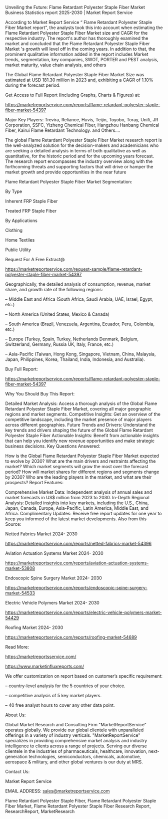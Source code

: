 Unveiling the Future: Flame Retardant Polyester Staple Fiber Market Business Statistics report 2025-2030 | Market Report Service

According to Market Report Service “ Flame Retardant Polyester Staple Fiber Market report”, the analysts took this into account when estimating the Flame Retardant Polyester Staple Fiber Market size and CAGR for the respective industry. The report's author has thoroughly examined the market and concluded that the Flame Retardant Polyester Staple Fiber Market 's growth will level off in the coming years. In addition to that, the prominent qualitative information added in the report includes Market trends, segmentation, key companies, SWOT, PORTER and PEST analysis, market maturity, value chain analysis, and others

The Global Flame Retardant Polyester Staple Fiber Market Size was estimated at USD 181.30 million in 2023 and, exhibiting a CAGR of 1.10% during the forecast period.

Get Access to Full Report (Including Graphs, Charts & Figures) at:

https://marketreportservice.com/reports/flame-retardant-polyester-staple-fiber-market-54397

Major Key Players: Trevira, Reliance, Huvis, Teijin, Toyobo, Toray, Unifi, JR Corporation, SSFC, Yizheng Chemical Fiber, Hangzhou Hanbang Chemical Fiber, Kairui Flame Retardant Technology. and Others….

The global Flame Retardant Polyester Staple Fiber Market research report is the well-analyzed solution for the decision-makers and academicians who are seeking a detailed analysis in terms of both qualitative as well as quantitative, for the historic period and for the upcoming years forecast. The research report encompasses the industry overview along with the forthcoming threats and supporting factors that will drive or hamper the market growth and provide opportunities in the near future

Flame Retardant Polyester Staple Fiber Market Segmentation:

By Type

Inherent FRP Staple Fiber

Treated FRP Staple Fiber

By Applications

Clothing

Home Textiles

Public Utility

Request For A Free Extract@

https://marketreportservice.com/request-sample/flame-retardant-polyester-staple-fiber-market-54397

Geographically, the detailed analysis of consumption, revenue, market share, and growth rate of the following regions:

– Middle East and Africa (South Africa, Saudi Arabia, UAE, Israel, Egypt, etc.)

– North America (United States, Mexico & Canada)

– South America (Brazil, Venezuela, Argentina, Ecuador, Peru, Colombia, etc.)

– Europe (Turkey, Spain, Turkey, Netherlands Denmark, Belgium, Switzerland, Germany, Russia UK, Italy, France, etc.)

– Asia-Pacific (Taiwan, Hong Kong, Singapore, Vietnam, China, Malaysia, Japan, Philippines, Korea, Thailand, India, Indonesia, and Australia).

Buy Full Report:

https://marketreportservice.com/reports/flame-retardant-polyester-staple-fiber-market-54397

Why You Should Buy This Report:

Detailed Market Analysis: Access a thorough analysis of the Global Flame Retardant Polyester Staple Fiber Market, covering all major geographic regions and market segments.
Competitive Insights: Get an overview of the competitive landscape, including the market presence of major players across different geographies.
Future Trends and Drivers: Understand the key trends and drivers shaping the future of the Global Flame Retardant Polyester Staple Fiber
Actionable Insights: Benefit from actionable insights that can help you identify new revenue opportunities and make strategic business decisions.
Key Questions Answered:

How is the Global Flame Retardant Polyester Staple Fiber Market expected to evolve by 2030?
What are the main drivers and restraints affecting the market?
Which market segments will grow the most over the forecast period?
How will market shares for different regions and segments change by 2030?
Who are the leading players in the market, and what are their prospects?
Report Features:

Comprehensive Market Data: Independent analysis of annual sales and market forecasts in US$ million from 2023 to 2030.
In-Depth Regional Analysis: Detailed insights into key markets, including the U.S., China, Japan, Canada, Europe, Asia-Pacific, Latin America, Middle East, and Africa.
Complimentary Updates: Receive free report updates for one year to keep you informed of the latest market developments.
Also from this Source:

Netted Fabrics Market 2024- 2030

https://marketreportservice.com/reports/netted-fabrics-market-54396

Aviation Actuation Systems Market 2024- 2030

https://marketreportservice.com/reports/aviation-actuation-systems-market-53808

Endoscopic Spine Surgery Market 2024- 2030

https://marketreportservice.com/reports/endoscopic-spine-surgery-market-54533

Electric Vehicle Polymers Market 2024- 2030

https://marketreportservice.com/reports/electric-vehicle-polymers-market-54429

Roofing Market 2024- 2030

https://marketreportservice.com/reports/roofing-market-54689

Read More:

https://marketreportsservice.com/

https://www.marketinfluxreports.com/

We offer customization on report based on customer’s specific requirement:

– country-level analysis for the 5 countries of your choice.

– competitive analysis of 5 key market players.

– 40 free analyst hours to cover any other data point.

About Us:

Global Market Research and Consulting Firm "MarketReportService" operates globally. We provide our global clientele with unparalleled offerings in a variety of industry verticals. "MarketReportService" specializes in providing comprehensive market analysis and industry intelligence to clients across a range of projects. Serving our diverse clientele in the industries of pharmaceuticals, healthcare, innovation, next-generation technologies, semiconductors, chemicals, automotive, aerospace & military, and other global ventures is our duty at MRS.

Contact Us:

Market Report Service

 

EMAIL ADDRESS: sales@marketreportservice.com

Flame Retardant Polyester Staple Fiber, Flame Retardant Polyester Staple Fiber Market, Flame Retardant Polyester Staple Fiber Research Report, ResearchReport, MarketResearch
